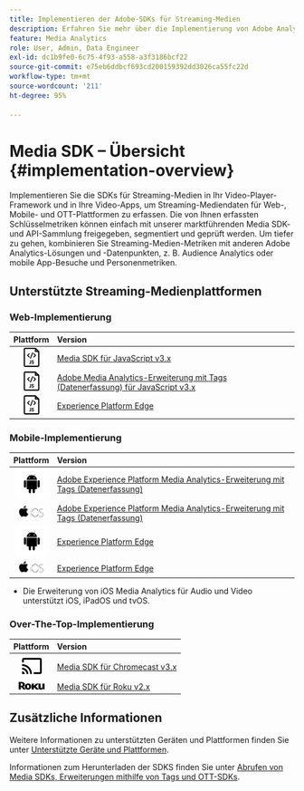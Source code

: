 ```yaml
---
title: Implementieren der Adobe-SDKs für Streaming-Medien
description: Erfahren Sie mehr über die Implementierung von Adobe Analytics für Streaming-Medien mithilfe von Media SDKs.
feature: Media Analytics
role: User, Admin, Data Engineer
exl-id: dc1b9fe0-6c75-4f93-a558-a3f3186bcf22
source-git-commit: e75eb6ddbcf693cd200159392dd3026ca55fc22d
workflow-type: tm+mt
source-wordcount: '211'
ht-degree: 95%

---
```


# Media SDK – Übersicht {#implementation-overview}

Implementieren Sie die SDKs für Streaming-Medien in Ihr Video-Player-Framework und in Ihre Video-Apps, um Streaming-Mediendaten für Web-, Mobile- und OTT-Plattformen zu erfassen.  Die von Ihnen erfassten Schlüsselmetriken können einfach mit unserer marktführenden Media SDK- und API-Sammlung freigegeben, segmentiert und geprüft werden. Um tiefer zu gehen, kombinieren Sie Streaming-Medien-Metriken mit anderen Adobe Analytics-Lösungen und -Datenpunkten, z. B. Audience Analytics oder mobile App-Besuche und Personenmetriken.

## Unterstützte Streaming-Medienplattformen

### Web-Implementierung

| Plattform | Version  |
|:----:|:----|
| <img src="assets/javascript-icon.png"> | [Media SDK für JavaScript v3.x](../../getting-started/download-sdks.md#web-implementation-download-web-sdk) |
| <img src="assets/javascript-icon.png"> | [Adobe Media Analytics-Erweiterung mit Tags (Datenerfassung) für JavaScript v3.x](../../getting-started/download-sdks.md#web-implementation-download-web-sdk) |
| <img src="assets/javascript-icon.png"> | [Experience Platform Edge](../../getting-started/download-sdks.md#web-implementation-download-web-sdk) |

### Mobile-Implementierung

| Plattform | Version  |
|:----:|:----|
| <img src="assets/android-icon.png"> | [Adobe Experience Platform Media Analytics-Erweiterung mit Tags (Datenerfassung)](../../getting-started/download-sdks.md#mobile-implementation-get-mobile-extension) |
| <img src="assets/apple-ios-icon.png"> | [Adobe Experience Platform Media Analytics-Erweiterung mit Tags (Datenerfassung)](../../getting-started/download-sdks.md#mobile-implementation-get-mobile-extension) |
| <img src="assets/android-icon.png"> | [Experience Platform Edge](../../getting-started/download-sdks.md#mobile-implementation-get-mobile-extension) |
| <img src="assets/apple-ios-icon.png"> | [Experience Platform Edge](../../getting-started/download-sdks.md#mobile-implementation-get-mobile-extension) |

* Die Erweiterung von iOS Media Analytics für Audio und Video unterstützt iOS, iPadOS und tvOS.

### Over-The-Top-Implementierung

| Plattform | Version  |
|:------:|:-----|
| <img src="assets/chromecast-icon.png"> | [Media SDK für Chromecast v3.x](../../getting-started/download-sdks.md#over-the-top-implementation-download-ott-libraries) |
| <img src="assets/roku-icon.png"> | [Media SDK für Roku v2.x](../../getting-started/download-sdks.md#over-the-top-implementation-download-ott-libraries) |


## Zusätzliche Informationen

Weitere Informationen zu unterstützten Geräten und Plattformen finden Sie unter [Unterstützte Geräte und Plattformen](/help/getting-started/supported-devices.md).

Informationen zum Herunterladen der SDKS finden Sie unter [Abrufen von Media SDKs, Erweiterungen mithilfe von Tags und OTT-SDKs](/help/getting-started/download-sdks.md).
